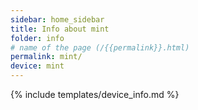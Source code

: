 ```yaml
---
sidebar: home_sidebar
title: Info about mint
folder: info
# name of the page (/{{permalink}}.html)
permalink: mint/
device: mint
---
```

{% include templates/device_info.md %}
